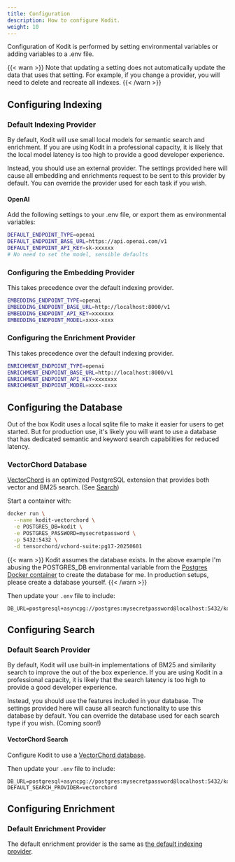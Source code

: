 ```yaml
---
title: Configuration
description: How to configure Kodit.
weight: 10
---
```


Configuration of Kodit is performed by setting environmental variables or adding
variables to a .env file.

{{< warn >}}
Note that updating a setting does not automatically update the data that uses that
setting. For example, if you change a provider, you will need to delete and
recreate all indexes.
{{< /warn >}}

## Configuring Indexing

### Default Indexing Provider

By default, Kodit will use small local models for semantic search and enrichment. If you
are using Kodit in a professional capacity, it is likely that the local model latency is
too high to provide a good developer experience.

Instead, you should use an external provider. The settings provided here will cause all
embedding and enrichments request to be sent to this provider by default. You can
override the provider used for each task if you wish.

#### OpenAI

Add the following settings to your .env file, or export them as environmental variables:

```bash
DEFAULT_ENDPOINT_TYPE=openai
DEFAULT_ENDPOINT_BASE_URL=https://api.openai.com/v1
DEFAULT_ENDPOINT_API_KEY=sk-xxxxxx
# No need to set the model, sensible defaults
```

### Configuring the Embedding Provider

This takes precedence over the default indexing provider.

```bash
EMBEDDING_ENDPOINT_TYPE=openai
EMBEDDING_ENDPOINT_BASE_URL=http://localhost:8000/v1
EMBEDDING_ENDPOINT_API_KEY=xxxxxxx
EMBEDDING_ENDPOINT_MODEL=xxxx-xxxx
```

### Configuring the Enrichment Provider

This takes precedence over the default indexing provider.

```bash
ENRICHMENT_ENDPOINT_TYPE=openai
ENRICHMENT_ENDPOINT_BASE_URL=http://localhost:8000/v1
ENRICHMENT_ENDPOINT_API_KEY=xxxxxxx
ENRICHMENT_ENDPOINT_MODEL=xxxx-xxxx
```

## Configuring the Database

Out of the box Kodit uses a local sqlite file to make it easier for users to get
started. But for production use, it's likely you will want to use a database that has
dedicated semantic and keyword search capabilities for reduced latency.

### VectorChord Database

[VectorChord](https://github.com/tensorchord/VectorChord) is an optimized PostgreSQL
extension that provides both vector and BM25 search. (See [Search](#search))

Start a container with:

```sh
docker run \
  --name kodit-vectorchord \
  -e POSTGRES_DB=kodit \
  -e POSTGRES_PASSWORD=mysecretpassword \
  -p 5432:5432 \
  -d tensorchord/vchord-suite:pg17-20250601
```

{{< warn >}}
Kodit assumes the database exists. In the above example I'm abusing the POSTGRES_DB
environmental variable from the [Postgres Docker
container](https://hub.docker.com/_/postgres/) to create the database for me. In
production setups, please create a database yourself.
{{< /warn >}}

Then update your `.env` file to include:

```env
DB_URL=postgresql+asyncpg://postgres:mysecretpassword@localhost:5432/kodit
```

## Configuring Search

### Default Search Provider

By default, Kodit will use built-in implementations of BM25 and similarity search to
improve the out of the box experience. If you are using Kodit in a professional
capacity, it is likely that the search latency is too high to provide a good developer
experience.

Instead, you should use the features included in your database. The settings provided
here will cause all search functionality to use this database by default. You can
override the database used for each search type if you wish. (Coming soon!)

#### VectorChord Search

Configure Kodit to use a [VectorChord database](#vectorchord-database).

Then update your `.env` file to include:

```env
DB_URL=postgresql+asyncpg://postgres:mysecretpassword@localhost:5432/kodit
DEFAULT_SEARCH_PROVIDER=vectorchord
```

## Configuring Enrichment

### Default Enrichment Provider

The default enrichment provider is the same as [the default indexing provider](#default-indexing-provider).
